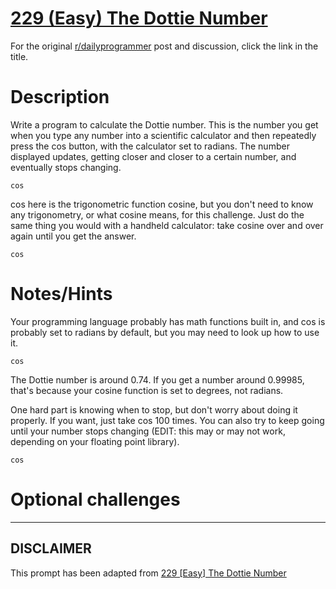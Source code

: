 # [229 (Easy) The Dottie Number](https://www.reddit.com/r/dailyprogrammer/comments/3i99w8/20150824_challenge_229_easy_the_dottie_number/)

For the original [r/dailyprogrammer](https://www.reddit.com/r/dailyprogrammer/) post and discussion, click the link in the title.

# Description
Write a program to calculate the Dottie number. This is the number you get when you type any number into a scientific calculator and then repeatedly press the cos button, with the calculator set to radians. The number displayed updates, getting closer and closer to a certain number, and eventually stops changing.


```
cos
```
cos here is the trigonometric function cosine, but you don't need to know any trigonometry, or what cosine means, for this challenge. Just do the same thing you would with a handheld calculator: take cosine over and over again until you get the answer.


```
cos
```
# Notes/Hints
Your programming language probably has math functions built in, and cos is probably set to radians by default, but you may need to look up how to use it.


```
cos
```
The Dottie number is around 0.74. If you get a number around 0.99985, that's because your cosine function is set to degrees, not radians.

One hard part is knowing when to stop, but don't worry about doing it properly. If you want, just take cos 100 times. You can also try to keep going until your number stops changing (EDIT: this may or may not work, depending on your floating point library).


```
cos
```
# Optional challenges

----
## **DISCLAIMER**
This prompt has been adapted from [229 [Easy] The Dottie Number](https://www.reddit.com/r/dailyprogrammer/comments/3i99w8/20150824_challenge_229_easy_the_dottie_number/
)
